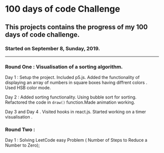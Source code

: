 # 100 days of code Challenge
## This projects contains the progress of my 100 days of code challenge.
### Started on September 8, Sunday, 2019.

---
### Round One : Visualisation of a sorting algorithm.

Day 1 : Setup the project. Included p5.js. Added the functionality of displaying an array of numbers in square boxes having diffrent colors . Used HSB color mode.

Day 2 : Added sorting functionality. Using bubble sort for sorting. Refactored the code in `draw()` function.Made animation working.     

Day 3 and Day 4 . Visited hooks in react.js. Started working on a timer visualisation . 


### Round Two : 

Day 1 : Solving LeetCode easy Problem ( Number of Steps to Reduce a Number to Zero);
